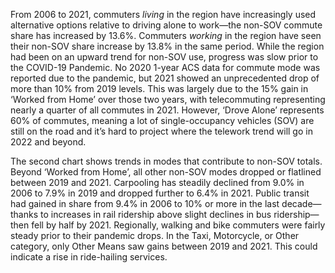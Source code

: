 From 2006 to 2021, commuters _living_ in the region have increasingly used alternative options relative to driving alone to work—the non-SOV commute share has increased by 13.6%. Commuters _working_ in the region have seen their non-SOV share increase by 13.8% in the same period. While the region had been on an upward trend for non-SOV use, progress was slow prior to the COVID-19 Pandemic. No 2020 1-year ACS data for commute mode was reported due to the pandemic, but 2021 showed an unprecedented drop of more than 10% from 2019 levels. This was largely due to the 15% gain in ‘Worked from Home’ over those two years, with telecommuting representing nearly a quarter of all commutes in 2021. However, ‘Drove Alone’ represents 60% of commutes, meaning a lot of single-occupancy vehicles (SOV) are still on the road and it’s hard to project where the telework trend will go in 2022 and beyond.

The second chart shows trends in modes that contribute to non-SOV totals. Beyond ‘Worked from Home’, all other non-SOV modes dropped or flatlined between 2019 and 2021. Carpooling has steadily declined from 9.0% in 2006 to 7.9% in 2019 and dropped further to 6.4% in 2021. Public transit had gained in share from 9.4% in 2006 to 10% or more in the last decade—thanks to increases in rail ridership above slight declines in bus ridership—then fell by half by 2021. Regionally, walking and bike commuters were fairly steady prior to their pandemic drops. In the Taxi, Motorcycle, or Other category, only Other Means saw gains between 2019 and 2021. This could indicate a rise in ride-hailing services. 